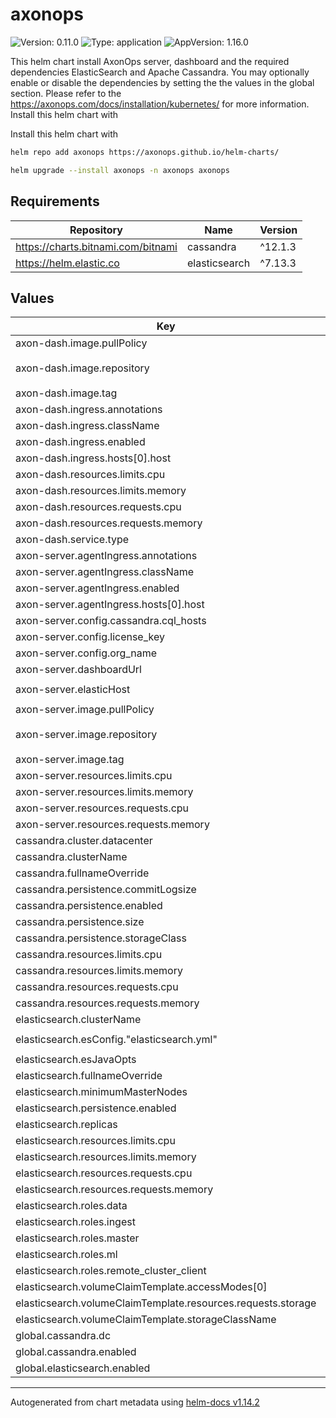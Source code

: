 # axonops

![Version: 0.11.0](https://img.shields.io/badge/Version-0.11.0-informational?style=flat-square) ![Type: application](https://img.shields.io/badge/Type-application-informational?style=flat-square) ![AppVersion: 1.16.0](https://img.shields.io/badge/AppVersion-1.16.0-informational?style=flat-square)

This helm chart install AxonOps server, dashboard and the required dependencies ElasticSearch and Apache Cassandra. You may optionally enable or disable the dependencies by setting the the values in the global section. Please refer to the https://axonops.com/docs/installation/kubernetes/ for more information. Install this helm chart with

Install this helm chart with

```sh
helm repo add axonops https://axonops.github.io/helm-charts/

helm upgrade --install axonops -n axonops axonops
```

## Requirements

| Repository | Name | Version |
|------------|------|---------|
| https://charts.bitnami.com/bitnami | cassandra | ^12.1.3 |
| https://helm.elastic.co | elasticsearch | ^7.13.3 |

## Values

| Key | Type | Default | Description |
|-----|------|---------|-------------|
| axon-dash.image.pullPolicy | string | `"IfNotPresent"` |  |
| axon-dash.image.repository | string | `"registry.axonops.com/axonops-public/axonops-docker/axon-dash"` |  |
| axon-dash.image.tag | string | `"latest"` |  |
| axon-dash.ingress.annotations | object | `{}` |  |
| axon-dash.ingress.className | string | `"nginx"` |  |
| axon-dash.ingress.enabled | bool | `false` |  |
| axon-dash.ingress.hosts[0].host | string | `"axonops.example.com"` |  |
| axon-dash.resources.limits.cpu | string | `"1000m"` |  |
| axon-dash.resources.limits.memory | string | `"1500Mi"` |  |
| axon-dash.resources.requests.cpu | string | `"10m"` |  |
| axon-dash.resources.requests.memory | string | `"256Mi"` |  |
| axon-dash.service.type | string | `"ClusterIP"` |  |
| axon-server.agentIngress.annotations | object | `{}` |  |
| axon-server.agentIngress.className | string | `"nginx"` |  |
| axon-server.agentIngress.enabled | bool | `false` |  |
| axon-server.agentIngress.hosts[0].host | string | `"axonops-agents.example.com"` |  |
| axon-server.config.cassandra.cql_hosts | list | `[]` |  |
| axon-server.config.license_key | string | `""` |  |
| axon-server.config.org_name | string | `"example"` |  |
| axon-server.dashboardUrl | string | `"https://axonops.example.com"` |  |
| axon-server.elasticHost | string | `"http://axonops-elastic-master:9200"` |  |
| axon-server.image.pullPolicy | string | `"IfNotPresent"` |  |
| axon-server.image.repository | string | `"registry.axonops.com/axonops-public/axonops-docker/axon-server"` |  |
| axon-server.image.tag | string | `"latest"` |  |
| axon-server.resources.limits.cpu | string | `"1000m"` |  |
| axon-server.resources.limits.memory | string | `"1024Mi"` |  |
| axon-server.resources.requests.cpu | string | `"100m"` |  |
| axon-server.resources.requests.memory | string | `"128Mi"` |  |
| cassandra.cluster.datacenter | string | `"axonops1"` |  |
| cassandra.clusterName | string | `"axonops-cassandra"` |  |
| cassandra.fullnameOverride | string | `"axonops-cassandra"` |  |
| cassandra.persistence.commitLogsize | string | `"4Gi"` |  |
| cassandra.persistence.enabled | bool | `true` |  |
| cassandra.persistence.size | string | `"20Gi"` |  |
| cassandra.persistence.storageClass | string | `""` |  |
| cassandra.resources.limits.cpu | string | `"1"` |  |
| cassandra.resources.limits.memory | string | `"2Gi"` |  |
| cassandra.resources.requests.cpu | string | `"500m"` |  |
| cassandra.resources.requests.memory | string | `"1Gi"` |  |
| elasticsearch.clusterName | string | `"axonops-elastic"` |  |
| elasticsearch.esConfig."elasticsearch.yml" | string | `"thread_pool.write.queue_size: 2000\n"` |  |
| elasticsearch.esJavaOpts | string | `"-Xms512M -Xmx512M"` |  |
| elasticsearch.fullnameOverride | string | `"axonops-elastic"` |  |
| elasticsearch.minimumMasterNodes | int | `1` |  |
| elasticsearch.persistence.enabled | bool | `true` |  |
| elasticsearch.replicas | int | `1` |  |
| elasticsearch.resources.limits.cpu | string | `"2000m"` |  |
| elasticsearch.resources.limits.memory | string | `"1Gi"` |  |
| elasticsearch.resources.requests.cpu | string | `"1000m"` |  |
| elasticsearch.resources.requests.memory | string | `"1024Mi"` |  |
| elasticsearch.roles.data | string | `"true"` |  |
| elasticsearch.roles.ingest | string | `"true"` |  |
| elasticsearch.roles.master | string | `"true"` |  |
| elasticsearch.roles.ml | string | `"true"` |  |
| elasticsearch.roles.remote_cluster_client | string | `"true"` |  |
| elasticsearch.volumeClaimTemplate.accessModes[0] | string | `"ReadWriteOnce"` |  |
| elasticsearch.volumeClaimTemplate.resources.requests.storage | string | `"10Gi"` |  |
| elasticsearch.volumeClaimTemplate.storageClassName | string | `""` |  |
| global.cassandra.dc | string | `"axonops1"` |  |
| global.cassandra.enabled | bool | `true` |  |
| global.elasticsearch.enabled | bool | `true` |  |

----------------------------------------------
Autogenerated from chart metadata using [helm-docs v1.14.2](https://github.com/norwoodj/helm-docs/releases/v1.14.2)
